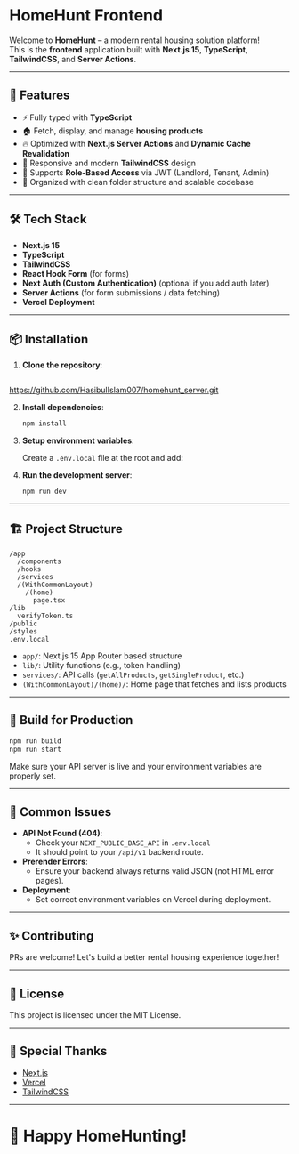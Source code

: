 # HomeHunt Frontend

Welcome to **HomeHunt** – a modern rental housing solution platform!  
This is the **frontend** application built with **Next.js 15**, **TypeScript**, **TailwindCSS**, and **Server Actions**.

---

## 🚀 Features

- ⚡ Fully typed with **TypeScript**
- 🏠 Fetch, display, and manage **housing products**
- 🔥 Optimized with **Next.js Server Actions** and **Dynamic Cache Revalidation**
- 🎨 Responsive and modern **TailwindCSS** design
- 🔐 Supports **Role-Based Access** via JWT (Landlord, Tenant, Admin)
- 🧹 Organized with clean folder structure and scalable codebase

---

## 🛠️ Tech Stack

- **Next.js 15**
- **TypeScript**
- **TailwindCSS**
- **React Hook Form** (for forms)
- **Next Auth (Custom Authentication)** (optional if you add auth later)
- **Server Actions** (for form submissions / data fetching)
- **Vercel Deployment**

---

## 📦 Installation

1. **Clone the repository**:

   ```bash
  https://github.com/HasibulIslam007/homehunt_server.git

2. **Install dependencies**:

   ```bash
   npm install
   ```

3. **Setup environment variables**:

   Create a `.env.local` file at the root and add:

 

4. **Run the development server**:

   ```bash
   npm run dev
   ```

   

---

## 🏗️ Project Structure

```
/app
  /components
  /hooks
  /services
  /(WithCommonLayout)
    /(home)
      page.tsx
/lib
  verifyToken.ts
/public
/styles
.env.local
```

- `app/`: Next.js 15 App Router based structure
- `lib/`: Utility functions (e.g., token handling)
- `services/`: API calls (`getAllProducts`, `getSingleProduct`, etc.)
- `(WithCommonLayout)/(home)/`: Home page that fetches and lists products

---

## 🧹 Build for Production

```bash
npm run build
npm run start
```

Make sure your API server is live and your environment variables are properly set.

---

## 🐞 Common Issues

- **API Not Found (404)**:
  - Check your `NEXT_PUBLIC_BASE_API` in `.env.local`
  - It should point to your `/api/v1` backend route.
- **Prerender Errors**:
  - Ensure your backend always returns valid JSON (not HTML error pages).
- **Deployment**:
  - Set correct environment variables on Vercel during deployment.

---

## ✨ Contributing

PRs are welcome! Let's build a better rental housing experience together!

---

## 📜 License

This project is licensed under the MIT License.

---

## 🙌 Special Thanks

- [Next.js](https://nextjs.org/)
- [Vercel](https://vercel.com/)
- [TailwindCSS](https://tailwindcss.com/)

---

# 🏡 Happy HomeHunting!

